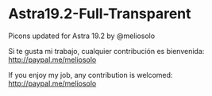 # Astra19.2-Full-Transparent
Picons updated for Astra 19.2 by @meliosolo

Si te gusta mi trabajo, cualquier contribución es bienvenida: http://paypal.me/meliosolo

If you enjoy my job, any contribution is welcomed: http://paypal.me/meliosolo
